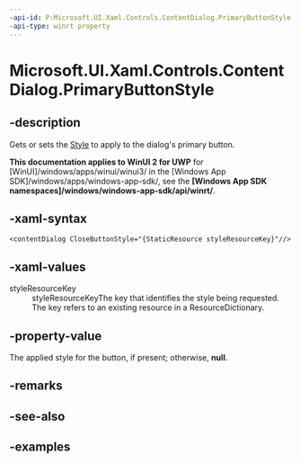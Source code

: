 ```yaml
---
-api-id: P:Microsoft.UI.Xaml.Controls.ContentDialog.PrimaryButtonStyle
-api-type: winrt property
---
```


<!-- Property syntax.
public Style PrimaryButtonStyle { get;  set; }
-->

# Microsoft.UI.Xaml.Controls.ContentDialog.PrimaryButtonStyle

## -description
Gets or sets the [Style](./../windows.ui.xaml/style.md) to apply to the dialog's primary button. 

**This documentation applies to WinUI 2 for UWP** for [WinUI]/windows/apps/winui/winui3/ in the [Windows App SDK]/windows/apps/windows-app-sdk/, see the **[Windows App SDK namespaces]/windows/windows-app-sdk/api/winrt/**.

## -xaml-syntax
```xaml
<contentDialog CloseButtonStyle="{StaticResource styleResourceKey}"//>
```

## -xaml-values
<dl><dt>styleResourceKey</dt><dd>styleResourceKeyThe key that identifies the style being requested. The key refers to an existing resource in a ResourceDictionary.</dd>
</dl>

## -property-value
The applied style for the button, if present; otherwise, **null**. 

## -remarks

## -see-also

## -examples

